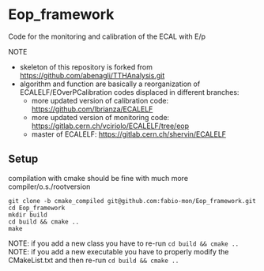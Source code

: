 # Eop_framework 
Code for the monitoring and calibration of the ECAL with E/p    


NOTE     
 - skeleton of this repository is forked from https://github.com/abenagli/TTHAnalysis.git    
 - algorithm and function are basically a reorganization of ECALELF/EOverPCalibration codes displaced in different branches:      
    - more updated version of calibration code: https://github.com/lbrianza/ECALELF      
    - more updated version of	monitoring code:  https://gitlab.cern.ch/vciriolo/ECALELF/tree/eop      
    - master of ECALELF:                        https://gitlab.cern.ch/shervin/ECALELF      



## Setup
compilation with cmake should be fine with much more compiler/o.s./rootversion 
   ```
   git clone -b cmake_compiled git@github.com:fabio-mon/Eop_framework.git
   cd Eop_framework
   mkdir build
   cd build && cmake ..
   make
   ```
NOTE: if you add a new class you have to re-run `cd build && cmake ..`
NOTE: if you add a new executable you have to properly modify the CMakeList.txt and then re-run `cd build && cmake ..`